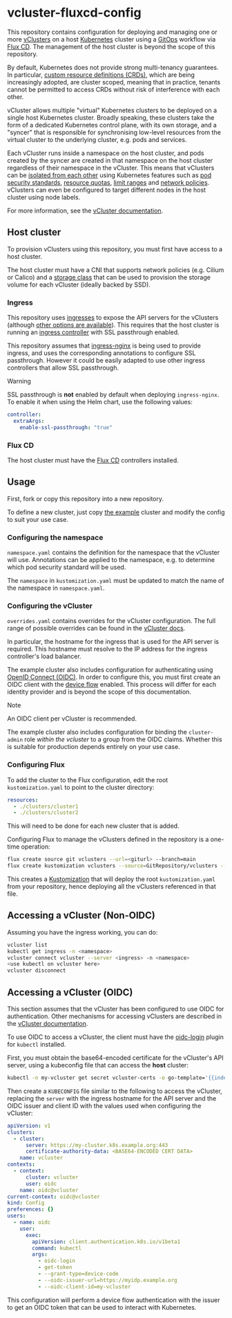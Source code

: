 # vcluster-fluxcd-config

This repository contains configuration for deploying and managing one or more
[vClusters](https://www.vcluster.com/docs) on a host [Kubernetes](https://kubernetes.io/) cluster
using a [GitOps](https://about.gitlab.com/topics/gitops/) workflow via [Flux CD](https://fluxcd.io/).
The management of the host cluster is beyond the scope of this repository.

By default, Kubernetes does not provide strong multi-tenancy guarantees. In particular,
[custom resource definitions (CRDs)](https://kubernetes.io/docs/concepts/extend-kubernetes/api-extension/custom-resources/),
which are being increasingly adopted, are cluster scoped, meaning that in practice, tenants
cannot be permitted to access CRDs without risk of interference with each other.

vCluster allows multiple "virtual" Kubernetes clusters to be deployed on a single host Kubernetes
cluster. Broadly speaking, these clusters take the form of a dedicated Kubernetes control plane,
with its own storage, and a "syncer" that is responsible for synchronising low-level resources
from the virtual cluster to the underlying cluster, e.g. pods and services.

Each vCluster runs inside a namespace on the host cluster, and pods created by the syncer are
created in that namespace on the host cluster regardless of their namespace in the vCluster.
This means that vClusters can be
[isolated from each other](https://www.vcluster.com/docs/vcluster/deploy/topologies/isolated-workloads)
using Kubernetes features such as
[pod security standards](https://kubernetes.io/docs/concepts/security/pod-security-standards/),
[resource quotas](https://kubernetes.io/docs/concepts/policy/resource-quotas/),
[limit ranges](https://kubernetes.io/docs/concepts/policy/limit-range/) and
[network policies](https://kubernetes.io/docs/concepts/services-networking/network-policies/).
vClusters can even be configured to target different nodes in the host cluster using node labels.

For more information, see the [vCluster documentation](https://www.vcluster.com/docs).

## Host cluster

To provision vClusters using this repository, you must first have access to a host cluster.

The host cluster must have a CNI that supports network policies (e.g. Cilium or Calico) and a
[storage class](https://kubernetes.io/docs/concepts/storage/storage-classes/) that can be used
to provision the storage volume for each vCluster (ideally backed by SSD).

### Ingress

This repository uses [ingresses](https://kubernetes.io/docs/concepts/services-networking/ingress/)
to expose the API servers for the vClusters (although
[other options are available](https://www.vcluster.com/docs/vcluster/manage/accessing-vcluster#expose-vcluster)).
This requires that the host cluster is running an
[ingress controller](https://kubernetes.io/docs/concepts/services-networking/ingress-controllers/)
with SSL passthrough enabled.

This repository assumes that [ingress-nginx](https://kubernetes.github.io/ingress-nginx/) is being
used to provide ingress, and uses the corresponding annotations to configure SSL passthrough.
However it could be easily adapted to use other ingress controllers that allow SSL passthrough.

> [!WARNING]
> 
> SSL passthrough is **not** enabled by default when deploying `ingress-nginx`. To enable it when
> using the Helm chart, use the following values:
>
> ```yaml
> controller:
>   extraArgs:
>     enable-ssl-passthrough: "true"
> ```

### Flux CD

The host cluster must have the [Flux CD](https://fluxcd.io/) controllers installed.

## Usage

First, fork or copy this repository into a new repository.

To define a new cluster, just copy [the example](./clusters/example/) cluster and modify the
config to suit your use case.

### Configuring the namespace

`namespace.yaml` contains the definition for the namespace that the vCluster will use. Annotations
can be applied to the namespace, e.g. to determine which pod security standard will be used.

The `namespace` in `kustomization.yaml` must be updated to match the name of the namespace in
`namespace.yaml`.

### Configuring the vCluster

`overrides.yaml` contains overrides for the vCluster configuration. The full range of possible
overrides can be found in the
[vCluster docs](https://www.vcluster.com/docs/vcluster/configure/vcluster-yaml/).

In particular, the hostname for the ingress that is used for the API server is required. This
hostname must resolve to the IP address for the ingress controller's load balancer.

The example cluster also includes configuration for authenticating using
[OpenID Connect (OIDC)](https://openid.net/developers/how-connect-works/). In order to configure
this, you must first create an OIDC client with the
[device flow](https://www.oauth.com/oauth2-servers/device-flow/) enabled. This process will differ
for each identity provider and is beyond the scope of this documentation.

> [!NOTE]
> An OIDC client per vCluster is recommended.

The example cluster also includes configuration for binding the `cluster-admin` role _within the
vcluster_ to a group from the OIDC claims. Whether this is suitable for production depends entirely
on your use case.

### Configuring Flux

To add the cluster to the Flux configuration, edit the root `kustomization.yaml` to point to the
cluster directory:

```yaml
resources:
  - ./clusters/cluster1
  - ./clusters/cluster2
```

This will need to be done for each new cluster that is added.

Configuring Flux to manage the vClusters defined in the repository is a one-time operation:

```sh
flux create source git vclusters --url=<giturl> --branch=main
flux create kustomization vclusters --source=GitRepository/vclusters --prune=true
```

This creates a [Kustomization](https://fluxcd.io/flux/components/kustomize/kustomizations/) that
will deploy the root `kustomization.yaml` from your repository, hence deploying all the vClusters
referenced in that file.

## Accessing a vCluster (Non-OIDC)

Assuming you have the ingress working, you can do:

```sh
vcluster list
kubectl get ingress -n <namespace>
vcluster connect vcluster --server <ingress> -n <namespace>
<use kubectl on vcluster here>
vcluster disconnect
```

## Accessing a vCluster (OIDC)

This section assumes that the vCluster has been configured to use OIDC for authentication. Other
mechanisms for accessing vClusters are described in the
[vCluster documentation](https://www.vcluster.com/docs/vcluster/manage/accessing-vcluster).

To use OIDC to access a vCluster, the client must have the
[oidc-login](https://github.com/int128/kubelogin) plugin for `kubectl` installed.

First, you must obtain the base64-encoded certificate for the vCluster's API server, using a
kubeconfig file that can access the **host** cluster:

```sh
kubectl -n my-vcluster get secret vcluster-certs -o go-template='{{index .data "ca.crt"}}'
```

Then create a `KUBECONFIG` file similar to the following to access the vCluster, replacing the
`server` with the ingress hostname for the API server and the OIDC issuer and client ID with
the values used when configuring the vCluster:

```yaml
apiVersion: v1
clusters:
  - cluster:
      server: https://my-cluster.k8s.example.org:443
      certificate-authority-data: <BASE64-ENCODED CERT DATA>
    name: vcluster
contexts:
  - context:
      cluster: vcluster
      user: oidc
    name: oidc@vcluster
current-context: oidc@vcluster
kind: Config
preferences: {}
users:
  - name: oidc
    user:
      exec:
        apiVersion: client.authentication.k8s.io/v1beta1
        command: kubectl
        args:
          - oidc-login
          - get-token
          - --grant-type=device-code
          - --oidc-issuer-url=https://myidp.example.org
          - --oidc-client-id=my-vcluster
```

This configuration will perform a device flow authentication with the issuer to get an OIDC
token that can be used to interact with Kubernetes.
